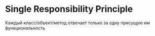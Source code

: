 # Single Responsibility Principle

Каждый класс/объект/метод отвечает только за одну присущую им функциональность